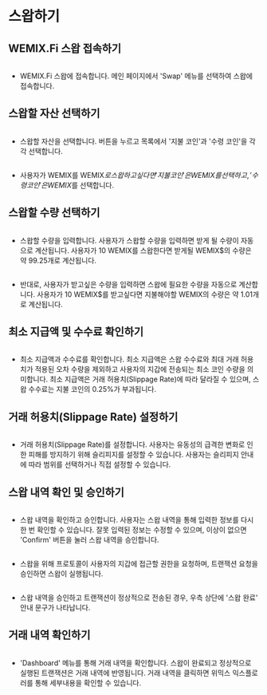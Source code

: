# 스왑하기

## WEMIX.Fi 스왑 접속하기

<figure><img src="../../.gitbook/assets/guide_swap_1.png" alt=""><figcaption></figcaption></figure>

* WEMIX.Fi 스왑에 접속합니다. 메인 페이지에서 'Swap' 메뉴를 선택하여 스왑에 접속합니다.

## 스왑할 자산 선택하기

<figure><img src="../../.gitbook/assets/guide_swap_2.png" alt=""><figcaption></figcaption></figure>

* 스왑할 자산을 선택합니다. 버튼을 누르고 목록에서 '지불 코인'과 '수령 코인'을 각각 선택합니다.

<figure><img src="../../.gitbook/assets/guide_swap_3.png" alt=""><figcaption></figcaption></figure>

* 사용자가 WEMIX를 WEMIX$로 스왑하고 싶다면 '지불 코인'은 WEMIX를 선택하고, '수령 코인'은 WEMIX$를 선택합니다.

## 스왑할 수량 선택하기

<figure><img src="../../.gitbook/assets/guide_swap_4.png" alt=""><figcaption></figcaption></figure>

* 스왑할 수량을 입력합니다. 사용자가 스왑할 수량을 입력하면 받게 될 수량이 자동으로 계산됩니다. 사용자가 10 WEMIX를 스왑한다면 받게될 WEMIX$의 수량은 약 99.25개로 계산됩니다.

<figure><img src="../../.gitbook/assets/guide_swap_5.png" alt=""><figcaption></figcaption></figure>

* 반대로, 사용자가 받고싶은 수량을 입력하면 스왑에 필요한 수량을 자동으로 계산합니다. 사용자가 10 WEMIX$를 받고싶다면 지불해야할 WEMIX의 수량은 약 1.01개로 계산됩니다.

## 최소 지급액 및 수수료 확인하기

<figure><img src="../../.gitbook/assets/guide_swap_6.png" alt=""><figcaption></figcaption></figure>

* 최소 지급액과 수수료를 확인합니다. 최소 지급액은 스왑 수수료와 최대 거래 허용치가 적용된 오차 수량을 제외하고 사용자의 지갑에 전송되는 최소 코인 수량을 의미합니다. 최소 지급액은 거래 허용치(Slippage Rate)에 따라 달라질 수 있으며, 스왑 수수료는 지불 코인의 0.25%가 부과됩니다.

## 거래 허용치(Slippage Rate) 설정하기

<figure><img src="../../.gitbook/assets/guide_swap_7.png" alt=""><figcaption></figcaption></figure>

* 거래 허용치(Slippage Rate)를 설정합니다. 사용자는 유동성의 급격한 변화로 인한 피해를 방지하기 위해 슬리피지를 설정할 수 있습니다. 사용자는 슬리피지 안내에 따라 범위를 선택하거나 직접 설정할 수 있습니다.

## 스왑 내역 확인 및 승인하기

<figure><img src="../../.gitbook/assets/guide_swap_8.png" alt=""><figcaption></figcaption></figure>

* 스왑 내역을 확인하고 승인합니다. 사용자는 스왑 내역을 통해 입력한 정보를 다시 한 번 확인할 수 있습니다. 잘못 입력된 정보는 수정할 수 있으며, 이상이 없으면 'Confirm' 버튼을 눌러 스왑 내역을 승인합니다.

<figure><img src="../../.gitbook/assets/guide_swap_9.png" alt=""><figcaption></figcaption></figure>

* 스왑을 위해 프로토콜이 사용자의 지갑에 접근할 권한을 요청하며, 트랜잭션 요청을 승인하면 스왑이 실행됩니다.

<figure><img src="../../.gitbook/assets/guide_swap_10.png" alt=""><figcaption></figcaption></figure>

* 스왑 내역을 승인하고 트랜잭션이 정상적으로 전송된 경우, 우측 상단에 '스왑 완료' 안내 문구가 나타납니다.

## 거래 내역 확인하기

<figure><img src="../../.gitbook/assets/guide_swap_11 (1).png" alt=""><figcaption></figcaption></figure>

* 'Dashboard' 메뉴를 통해 거래 내역을 확인합니다. 스왑이 완료되고 정상적으로 실행된 트랜잭션은 거래 내역에 반영됩니다. 거래 내역을 클릭하면 위믹스 익스플로러를 통해 세부내용을 확인할 수 있습니다.
